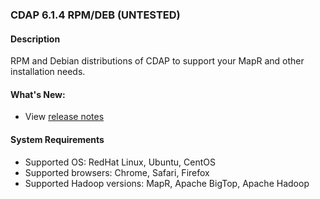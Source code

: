 ### CDAP 6.1.4 RPM/DEB (UNTESTED)

#### Description

RPM and Debian distributions of CDAP to support your MapR and other installation needs.

#### What's New:

* View [release notes](https://docs.cdap.io/cdap/6.1.4/en/reference-manual/release-notes.html#release-6-1-4)

#### System Requirements

* Supported OS: RedHat Linux, Ubuntu, CentOS
* Supported browsers: Chrome, Safari, Firefox
* Supported Hadoop versions: MapR, Apache BigTop, Apache Hadoop
